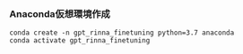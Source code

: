 ### Anaconda仮想環境作成
```shell
conda create -n gpt_rinna_finetuning python=3.7 anaconda
conda activate gpt_rinna_finetuning 
```